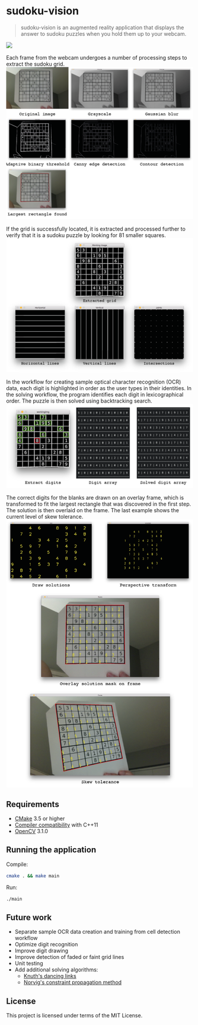 # sudoku-vision

> sudoku-vision is an augmented reality application that displays the answer to sudoku puzzles when you hold them up to your webcam.

![](img/example.gif)

Each frame from the webcam undergoes a number of processing steps to extract the sudoku grid.
![](img/screens-01.png)

If the grid is successfully located, it is extracted and processed further to verify that it is a sudoku puzzle by looking for 81 smaller squares.
![](img/screens-02.png)

In the workflow for creating sample optical character recognition (OCR) data, each digit is highlighted in order as the user types in their identities.
In the solving workflow, the program identifies each digit in lexicographical order. The puzzle is then solved using backtracking search.
![](img/screens-03.png)

The correct digits for the blanks are drawn on an overlay frame, which is transformed to fit the largest rectangle that was
discovered in the first step. The solution is then overlaid on the frame. The last example shows the current level of skew tolerance.
![](img/screens-04.png)


## Requirements

* [CMake](https://cmake.org) 3.5 or higher
* [Compiler compatibility](http://en.cppreference.com/w/cpp/compiler_support) with C++11
* [OpenCV](https://github.com/opencv/opencv) 3.1.0

## Running the application

Compile:

```sh
cmake . && make main
```

Run:

```sh
./main
```

## Future work
* Separate sample OCR data creation and training from cell detection workflow
* Optimize digit recognition
* Improve digit drawing
* Improve detection of faded or faint grid lines
* Unit testing
* Add additional solving algorithms:
  * [Knuth's dancing links](https://www.ocf.berkeley.edu/~jchu/publicportal/sudoku/sudoku.paper.html)
  * [Norvig's constraint propagation method](http://norvig.com/sudoku.html)

## License

This project is licensed under terms of the MIT License.
